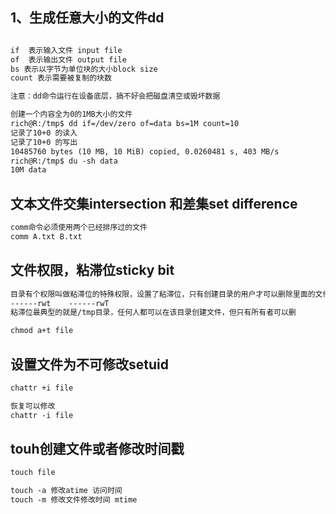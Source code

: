 1、生成任意大小的文件dd
---

```txt

if  表示输入文件 input file
of  表示输出文件 output file
bs 表示以字节为单位块的大小block size
count 表示需要被复制的块数

注意：dd命令运行在设备底层，搞不好会把磁盘清空或毁坏数据

创建一个内容全为0的1MB大小的文件
rich@R:/tmp$ dd if=/dev/zero of=data bs=1M count=10
记录了10+0 的读入
记录了10+0 的写出
10485760 bytes (10 MB, 10 MiB) copied, 0.0260481 s, 403 MB/s
rich@R:/tmp$ du -sh data 
10M	data
```

文本文件交集intersection 和差集set difference
---

```txt
comm命令必须使用两个已经排序过的文件
comm A.txt B.txt

```
文件权限，粘滞位sticky bit
---

```txt
目录有个权限叫做粘滞位的特殊权限，设置了粘滞位，只有创建目录的用户才可以删除里面的文件
------rwt    ------rwT
粘滞位最典型的就是/tmp目录，任何人都可以在该目录创建文件，但只有所有者可以删

chmod a+t file
```

设置文件为不可修改setuid
---

```txt
chattr +i file

恢复可以修改
chattr -i file
```

touh创建文件或者修改时间戳
---

```txt
touch file

touch -a 修改atime 访问时间
touch -m 修改文件修改时间 mtime
```

